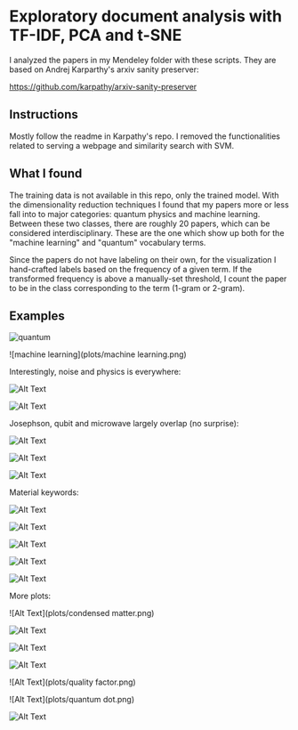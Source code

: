 # Exploratory document analysis with TF-IDF, PCA and t-SNE

I analyzed the papers in my Mendeley folder with these scripts. They are 
based on Andrej Karparthy's arxiv sanity preserver:

https://github.com/karpathy/arxiv-sanity-preserver

## Instructions

Mostly follow the readme in Karpathy's repo. I removed the functionalities 
related to serving a webpage and similarity search with SVM.

## What I found

The training data is not available in this repo, only the trained model. With
the dimensionality reduction techniques I found that my papers more or less
fall into to major categories: quantum physics and machine learning. Between
these two classes, there are roughly 20 papers, which can be considered
interdisciplinary. These are the one which show up both for the "machine learning"
and "quantum" vocabulary terms. 

Since the papers do not have labeling on their own, for the visualization I
hand-crafted labels based on the frequency of a given term. If the transformed
frequency is above a manually-set threshold, I count the paper to be in the
class corresponding to the term (1-gram or 2-gram).


## Examples

![quantum](plots/quantum.png)

![machine learning](plots/machine learning.png)

Interestingly, noise and physics is everywhere:

![Alt Text](plots/noise.png)

![Alt Text](plots/physics.png)

Josephson, qubit and microwave largely overlap (no surprise):


![Alt Text](plots/josephson.png)

![Alt Text](plots/qubit.png)


![Alt Text](plots/microwave.png)

Material keywords:

![Alt Text](plots/epitaxial.png)

![Alt Text](plots/graphene.png)

![Alt Text](plots/nanowire.png)

![Alt Text](plots/semiconductor.png)

![Alt Text](plots/superconductor.png)

More plots:

![Alt Text](plots/condensed matter.png)

![Alt Text](plots/cryogenic.png)

![Alt Text](plots/electronics.png)

![Alt Text](plots/engineering.png)

![Alt Text](plots/quality factor.png)

![Alt Text](plots/quantum dot.png)

![Alt Text](plots/topological.png)

